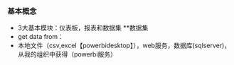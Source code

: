 ### 基本概念
- 3大基本模块：仪表板，报表和数据集
**数据集
 - get data from：
 - 本地文件（csv,excel【powerbidesktop】），web服务，数据库(sqlserver)，从我的组织中获得（powerbi服务）

